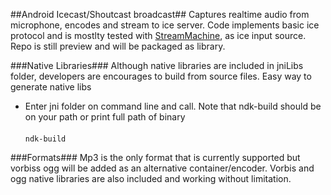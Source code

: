 ##Android Icecast/Shoutcast broadcast##
Captures realtime audio from microphone, encodes and stream to ice server. 
Code implements basic ice protocol and is mostlty tested with <a href="https://github.com/StreamMachine/StreamMachine">StreamMachine</a>, as ice input source.
Repo is still preview and will be packaged as library.

###Native Libraries###
Although native libraries are included in jniLibs folder, developers are encourages to build from source files. Easy way to generate native libs<br>
* Enter jni folder on command line and call. Note that ndk-build should be on your path or print full path of binary<br><br>
<code>ndk-build</code>


###Formats###
Mp3 is the only format that is currently supported but vorbiss ogg will be added as an alternative container/encoder. Vorbis and ogg native libraries are also included and working without limitation.


